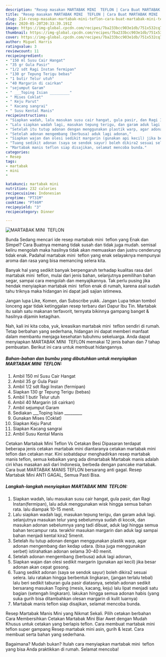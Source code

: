 ```yaml
---
description: "Resep masakan MARTABAK MINI  TEFLON | Cara Buat MARTABAK MINI  TEFLON Yang Lezat Sekali"
title: "Resep masakan MARTABAK MINI  TEFLON | Cara Buat MARTABAK MINI  TEFLON Yang Lezat Sekali"
slug: 214-resep-masakan-martabak-mini-teflon-cara-buat-martabak-mini-teflon-yang-lezat-sekali
date: 2020-05-20T20:33:39.191Z
image: https://img-global.cpcdn.com/recipes/7ba233bcc903e1db/751x532cq70/martabak-mini-teflon-foto-resep-utama.jpg
thumbnail: https://img-global.cpcdn.com/recipes/7ba233bcc903e1db/751x532cq70/martabak-mini-teflon-foto-resep-utama.jpg
cover: https://img-global.cpcdn.com/recipes/7ba233bcc903e1db/751x532cq70/martabak-mini-teflon-foto-resep-utama.jpg
author: Miguel Harris
ratingvalue: 3
reviewcount: 11
recipeingredient:
- "150 ml Susu Cair Hangat"
- "35 gr Gula Pasir"
- "1/2 sdt Ragi Instan fermipan"
- "130 gr Tepung Terigu bebas"
- "1 butir Telur utuh"
- "40 Margarin di cairkan"
- "sejumput Garam"
- " ___Toping Isian _________"
- " Mises Coklat"
- " Keju Parut"
- " Kacang sangrai"
- " Susu Kental Manis"
recipeinstructions:
- "Siapkan wadah, lalu masukan susu cair hangat, gula pasir, dan Ragi Instan(fermipan), lalu aduk menggunakan wisk hingga semua bahan rata. lalu diampak 10-15 menit."
- "Lalu siapkan wadah lagi, masukan tepung terigu, dan garam aduk lagi. selanjutnya masukan telur yang sebelumnya sudah di kocok, dan masukan adonan sebelumnya yang tadi dibuat, aduk lagi hingga semua bahan tercampur rata. terakhir masukan margarin dan aduk lagi sampai bahan menjadi kental kira2 5menit."
- "Setelah itu tutup adonan dengan menggunakan plastik warp, agar adonan mengembang dan kedap udara. (bisa juga menggunakan serbet) istirahatkan adonan selama 30-40 menit."
- "Setelah adonan mengembang (berbusa) aduk lagi adonan,"
- "Siapkan wajan dan olesi sedikit margarin (gunakan api kecil) jika besar adonan akan cepat gosong."
- "Tuang sedikit adonan (saya se sendok sayur) boleh dikira2 sesuai selera. lalu ratakan hingga berbentuk lingkaran, (jangan terlalu tebal) lalu beri sedikit taburan gula pasir diatasnya, setelah adonan sedikit bersarang masukan Toping (mesis, kacang, keju) lalu lipat menjadi satu bagian (setengah lingkaran). lakukan hingga semua adonan habis (yang suka gurih bisa ditambahkan olesan margarin di kulit luarnya)"
- "Martabak manis teflon siap disajikan, selamat mencoba bunda."
categories:
- Resep
tags:
- martabak
- mini
- 

katakunci: martabak mini  
nutrition: 232 calories
recipecuisine: Indonesian
preptime: "PT31M"
cooktime: "PT46M"
recipeyield: "3"
recipecategory: Dinner

---
```



![MARTABAK MINI  TEFLON](https://img-global.cpcdn.com/recipes/7ba233bcc903e1db/751x532cq70/martabak-mini-teflon-foto-resep-utama.jpg)

Bunda Sedang mencari ide resep martabak mini  teflon yang Enak dan Simpel? Cara Buatnya memang tidak susah dan tidak juga mudah. semisal keliru mengolah maka hasilnya tidak akan memuaskan dan justru cenderung tidak enak. Padahal martabak mini  teflon yang enak selayaknya mempunyai aroma dan rasa yang bisa memancing selera kita.

Banyak hal yang sedikit banyak berpengaruh terhadap kualitas rasa dari martabak mini  teflon, mulai dari jenis bahan, selanjutnya pemilihan bahan segar, sampai cara mengolah dan menyajikannya. Tak perlu pusing jika hendak menyiapkan martabak mini  teflon enak di rumah, karena asal sudah tahu triknya maka hidangan ini dapat jadi sajian istimewa.

Jangan lupa Like, Komen, dan Subscribe yukk. Jangan Lupa tekan tombol lonceng agar tidak ketinggalan resep terbaru dari Dapur Ibu Tin. Martabak itu salah satu makanan terfavorit, ternyata bikinnya gampang banget &amp; hasilnya dijamin ketagihan.


Nah, kali ini kita coba, yuk, kreasikan martabak mini  teflon sendiri di rumah. Tetap berbahan yang sederhana, hidangan ini dapat memberi manfaat dalam membantu menjaga kesehatan tubuhmu sekeluarga. Anda dapat menyiapkan MARTABAK MINI  TEFLON memakai 12 jenis bahan dan 7 tahap pembuatan. Berikut ini cara untuk membuat hidangannya.

<!--inarticleads1-->

##### Bahan-bahan dan bumbu yang dibutuhkan untuk menyiapkan MARTABAK MINI  TEFLON:

1. Ambil 150 ml Susu Cair Hangat
1. Ambil 35 gr Gula Pasir
1. Ambil 1/2 sdt Ragi Instan (fermipan)
1. Siapkan 130 gr Tepung Terigu (bebas)
1. Ambil 1 butir Telur utuh
1. Ambil 40 Margarin (di cairkan)
1. Ambil sejumput Garam
1. Sediakan  ___Toping Isian _________
1. Gunakan  Mises (Coklat)
1. Siapkan  Keju Parut
1. Siapkan  Kacang sangrai
1. Ambil  Susu Kental Manis


Cetakan Martabak Mini Teflon Vs Cetakan Besi Dipasaran terdapat beberapa jenis cetakan martabak mini diantaranya cetakan martabak mini teflon dan cetakan mar. Kini sobatdapur menghadirkan resep martabak manis teflon, semua kebaikan yang ada dimartabak Martabak manis adalah ciri khas masakan asli dari Indonesia, berbeda dengan pancake martabak. Cara buat MARTABAK MANIS TEFLON bersarang anti gagal. Resep Martabak Mini ANTI GAGAL, Semua Pasti Bisa. 

<!--inarticleads2-->

##### Langkah-langkah menyiapkan MARTABAK MINI  TEFLON:

1. Siapkan wadah, lalu masukan susu cair hangat, gula pasir, dan Ragi Instan(fermipan), lalu aduk menggunakan wisk hingga semua bahan rata. lalu diampak 10-15 menit.
1. Lalu siapkan wadah lagi, masukan tepung terigu, dan garam aduk lagi. selanjutnya masukan telur yang sebelumnya sudah di kocok, dan masukan adonan sebelumnya yang tadi dibuat, aduk lagi hingga semua bahan tercampur rata. terakhir masukan margarin dan aduk lagi sampai bahan menjadi kental kira2 5menit.
1. Setelah itu tutup adonan dengan menggunakan plastik warp, agar adonan mengembang dan kedap udara. (bisa juga menggunakan serbet) istirahatkan adonan selama 30-40 menit.
1. Setelah adonan mengembang (berbusa) aduk lagi adonan,
1. Siapkan wajan dan olesi sedikit margarin (gunakan api kecil) jika besar adonan akan cepat gosong.
1. Tuang sedikit adonan (saya se sendok sayur) boleh dikira2 sesuai selera. lalu ratakan hingga berbentuk lingkaran, (jangan terlalu tebal) lalu beri sedikit taburan gula pasir diatasnya, setelah adonan sedikit bersarang masukan Toping (mesis, kacang, keju) lalu lipat menjadi satu bagian (setengah lingkaran). lakukan hingga semua adonan habis (yang suka gurih bisa ditambahkan olesan margarin di kulit luarnya)
1. Martabak manis teflon siap disajikan, selamat mencoba bunda.


Resep Martabak Manis Mini yang Nikmat Sekali. Pilih cetakan berbahan Cara Membersihkan Cetakan Martabak Mini Biar Awet dengan Mudah Khusus untuk cetakan yang berlapis teflon. Cara membuat martabak mini teflon super gampang Resep martabak mini asin, gurih &amp; lezat. Cara membuat serta bahan yang sederhana. 

Bagaimana? Mudah bukan? Itulah cara menyiapkan martabak mini  teflon yang bisa Anda praktikkan di rumah. Selamat mencoba!
